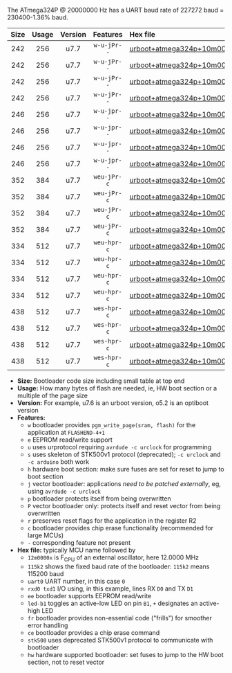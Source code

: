 The ATmega324P @ 20000000 Hz has a UART baud rate of 227272 baud = 230400-1.36% baud.

|Size|Usage|Version|Features|Hex file|
|:-:|:-:|:-:|:-:|:--|
|242|256|u7.7|`w-u-jPr--`|[urboot+atmega324p+10m0000x++115k2_uart0_rxd0_txd1_led+b0.hex](https://raw.githubusercontent.com/stefanrueger/urboot.hex/main/cores/mightycore/atmega324p/external_oscillator/fcpu+10m0000_Hz/br++115k2_bps/urboot+atmega324p+10m0000x++115k2_uart0_rxd0_txd1_led+b0.hex)|
|242|256|u7.7|`w-u-jPr--`|[urboot+atmega324p+10m0000x++115k2_uart0_rxd0_txd1_led+b7.hex](https://raw.githubusercontent.com/stefanrueger/urboot.hex/main/cores/mightycore/atmega324p/external_oscillator/fcpu+10m0000_Hz/br++115k2_bps/urboot+atmega324p+10m0000x++115k2_uart0_rxd0_txd1_led+b7.hex)|
|242|256|u7.7|`w-u-jPr--`|[urboot+atmega324p+10m0000x++115k2_uart1_rxd2_txd3_led+b0.hex](https://raw.githubusercontent.com/stefanrueger/urboot.hex/main/cores/mightycore/atmega324p/external_oscillator/fcpu+10m0000_Hz/br++115k2_bps/urboot+atmega324p+10m0000x++115k2_uart1_rxd2_txd3_led+b0.hex)|
|242|256|u7.7|`w-u-jPr--`|[urboot+atmega324p+10m0000x++115k2_uart1_rxd2_txd3_led+b7.hex](https://raw.githubusercontent.com/stefanrueger/urboot.hex/main/cores/mightycore/atmega324p/external_oscillator/fcpu+10m0000_Hz/br++115k2_bps/urboot+atmega324p+10m0000x++115k2_uart1_rxd2_txd3_led+b7.hex)|
|246|256|u7.7|`w-u-jpr--`|[urboot+atmega324p+10m0000x++115k2_uart0_rxd0_txd1_led+b0_fr.hex](https://raw.githubusercontent.com/stefanrueger/urboot.hex/main/cores/mightycore/atmega324p/external_oscillator/fcpu+10m0000_Hz/br++115k2_bps/urboot+atmega324p+10m0000x++115k2_uart0_rxd0_txd1_led+b0_fr.hex)|
|246|256|u7.7|`w-u-jpr--`|[urboot+atmega324p+10m0000x++115k2_uart0_rxd0_txd1_led+b7_fr.hex](https://raw.githubusercontent.com/stefanrueger/urboot.hex/main/cores/mightycore/atmega324p/external_oscillator/fcpu+10m0000_Hz/br++115k2_bps/urboot+atmega324p+10m0000x++115k2_uart0_rxd0_txd1_led+b7_fr.hex)|
|246|256|u7.7|`w-u-jpr--`|[urboot+atmega324p+10m0000x++115k2_uart1_rxd2_txd3_led+b0_fr.hex](https://raw.githubusercontent.com/stefanrueger/urboot.hex/main/cores/mightycore/atmega324p/external_oscillator/fcpu+10m0000_Hz/br++115k2_bps/urboot+atmega324p+10m0000x++115k2_uart1_rxd2_txd3_led+b0_fr.hex)|
|246|256|u7.7|`w-u-jpr--`|[urboot+atmega324p+10m0000x++115k2_uart1_rxd2_txd3_led+b7_fr.hex](https://raw.githubusercontent.com/stefanrueger/urboot.hex/main/cores/mightycore/atmega324p/external_oscillator/fcpu+10m0000_Hz/br++115k2_bps/urboot+atmega324p+10m0000x++115k2_uart1_rxd2_txd3_led+b7_fr.hex)|
|352|384|u7.7|`weu-jPr-c`|[urboot+atmega324p+10m0000x++115k2_uart0_rxd0_txd1_ee_led+b0_fr_ce.hex](https://raw.githubusercontent.com/stefanrueger/urboot.hex/main/cores/mightycore/atmega324p/external_oscillator/fcpu+10m0000_Hz/br++115k2_bps/urboot+atmega324p+10m0000x++115k2_uart0_rxd0_txd1_ee_led+b0_fr_ce.hex)|
|352|384|u7.7|`weu-jPr-c`|[urboot+atmega324p+10m0000x++115k2_uart0_rxd0_txd1_ee_led+b7_fr_ce.hex](https://raw.githubusercontent.com/stefanrueger/urboot.hex/main/cores/mightycore/atmega324p/external_oscillator/fcpu+10m0000_Hz/br++115k2_bps/urboot+atmega324p+10m0000x++115k2_uart0_rxd0_txd1_ee_led+b7_fr_ce.hex)|
|352|384|u7.7|`weu-jPr-c`|[urboot+atmega324p+10m0000x++115k2_uart1_rxd2_txd3_ee_led+b0_fr_ce.hex](https://raw.githubusercontent.com/stefanrueger/urboot.hex/main/cores/mightycore/atmega324p/external_oscillator/fcpu+10m0000_Hz/br++115k2_bps/urboot+atmega324p+10m0000x++115k2_uart1_rxd2_txd3_ee_led+b0_fr_ce.hex)|
|352|384|u7.7|`weu-jPr-c`|[urboot+atmega324p+10m0000x++115k2_uart1_rxd2_txd3_ee_led+b7_fr_ce.hex](https://raw.githubusercontent.com/stefanrueger/urboot.hex/main/cores/mightycore/atmega324p/external_oscillator/fcpu+10m0000_Hz/br++115k2_bps/urboot+atmega324p+10m0000x++115k2_uart1_rxd2_txd3_ee_led+b7_fr_ce.hex)|
|334|512|u7.7|`weu-hpr-c`|[urboot+atmega324p+10m0000x++115k2_uart0_rxd0_txd1_ee_led+b0_fr_ce_hw.hex](https://raw.githubusercontent.com/stefanrueger/urboot.hex/main/cores/mightycore/atmega324p/external_oscillator/fcpu+10m0000_Hz/br++115k2_bps/urboot+atmega324p+10m0000x++115k2_uart0_rxd0_txd1_ee_led+b0_fr_ce_hw.hex)|
|334|512|u7.7|`weu-hpr-c`|[urboot+atmega324p+10m0000x++115k2_uart0_rxd0_txd1_ee_led+b7_fr_ce_hw.hex](https://raw.githubusercontent.com/stefanrueger/urboot.hex/main/cores/mightycore/atmega324p/external_oscillator/fcpu+10m0000_Hz/br++115k2_bps/urboot+atmega324p+10m0000x++115k2_uart0_rxd0_txd1_ee_led+b7_fr_ce_hw.hex)|
|334|512|u7.7|`weu-hpr-c`|[urboot+atmega324p+10m0000x++115k2_uart1_rxd2_txd3_ee_led+b0_fr_ce_hw.hex](https://raw.githubusercontent.com/stefanrueger/urboot.hex/main/cores/mightycore/atmega324p/external_oscillator/fcpu+10m0000_Hz/br++115k2_bps/urboot+atmega324p+10m0000x++115k2_uart1_rxd2_txd3_ee_led+b0_fr_ce_hw.hex)|
|334|512|u7.7|`weu-hpr-c`|[urboot+atmega324p+10m0000x++115k2_uart1_rxd2_txd3_ee_led+b7_fr_ce_hw.hex](https://raw.githubusercontent.com/stefanrueger/urboot.hex/main/cores/mightycore/atmega324p/external_oscillator/fcpu+10m0000_Hz/br++115k2_bps/urboot+atmega324p+10m0000x++115k2_uart1_rxd2_txd3_ee_led+b7_fr_ce_hw.hex)|
|438|512|u7.7|`wes-hpr-c`|[urboot+atmega324p+10m0000x++115k2_uart0_rxd0_txd1_ee_led+b0_fr_ce_stk500_hw.hex](https://raw.githubusercontent.com/stefanrueger/urboot.hex/main/cores/mightycore/atmega324p/external_oscillator/fcpu+10m0000_Hz/br++115k2_bps/urboot+atmega324p+10m0000x++115k2_uart0_rxd0_txd1_ee_led+b0_fr_ce_stk500_hw.hex)|
|438|512|u7.7|`wes-hpr-c`|[urboot+atmega324p+10m0000x++115k2_uart0_rxd0_txd1_ee_led+b7_fr_ce_stk500_hw.hex](https://raw.githubusercontent.com/stefanrueger/urboot.hex/main/cores/mightycore/atmega324p/external_oscillator/fcpu+10m0000_Hz/br++115k2_bps/urboot+atmega324p+10m0000x++115k2_uart0_rxd0_txd1_ee_led+b7_fr_ce_stk500_hw.hex)|
|438|512|u7.7|`wes-hpr-c`|[urboot+atmega324p+10m0000x++115k2_uart1_rxd2_txd3_ee_led+b0_fr_ce_stk500_hw.hex](https://raw.githubusercontent.com/stefanrueger/urboot.hex/main/cores/mightycore/atmega324p/external_oscillator/fcpu+10m0000_Hz/br++115k2_bps/urboot+atmega324p+10m0000x++115k2_uart1_rxd2_txd3_ee_led+b0_fr_ce_stk500_hw.hex)|
|438|512|u7.7|`wes-hpr-c`|[urboot+atmega324p+10m0000x++115k2_uart1_rxd2_txd3_ee_led+b7_fr_ce_stk500_hw.hex](https://raw.githubusercontent.com/stefanrueger/urboot.hex/main/cores/mightycore/atmega324p/external_oscillator/fcpu+10m0000_Hz/br++115k2_bps/urboot+atmega324p+10m0000x++115k2_uart1_rxd2_txd3_ee_led+b7_fr_ce_stk500_hw.hex)|

- **Size:** Bootloader code size including small table at top end
- **Usage:** How many bytes of flash are needed, ie, HW boot section or a multiple of the page size
- **Version:** For example, u7.6 is an urboot version, o5.2 is an optiboot version
- **Features:**
  + `w` bootloader provides `pgm_write_page(sram, flash)` for the application at `FLASHEND-4+1`
  + `e` EEPROM read/write support
  + `u` uses urprotocol requiring `avrdude -c urclock` for programming
  + `s` uses skeleton of STK500v1 protocol (deprecated); `-c urclock` and `-c arduino` both work
  + `h` hardware boot section: make sure fuses are set for reset to jump to boot section
  + `j` vector bootloader: applications *need to be patched externally*, eg, using `avrdude -c urclock`
  + `p` bootloader protects itself from being overwritten
  + `P` vector bootloader only: protects itself and reset vector from being overwritten
  + `r` preserves reset flags for the application in the register R2
  + `c` bootloader provides chip erase functionality (recommended for large MCUs)
  + `-` corresponding feature not present
- **Hex file:** typically MCU name followed by
  + `12m0000x` is F<sub>CPU</sub> of an external oscillator, here 12.0000 MHz
  + `115k2` shows the fixed baud rate of the bootloader: `115k2` means 115200 baud
  + `uart0` UART number, in this case `0`
  + `rxd0 txd1` I/O using, in this example, lines RX `D0` and TX `D1`
  + `ee` bootloader supports EEPROM read/write
  + `led-b1` toggles an active-low LED on pin `B1`, `+` designates an active-high LED
  + `fr` bootloader provides non-essential code ("frills") for smoother error handling
  + `ce` bootloader provides a chip erase command
  + `stk500` uses deprecated STK500v1 protocol to communicate with bootloader
  + `hw` hardware supported bootloader: set fuses to jump to the HW boot section, not to reset vector

